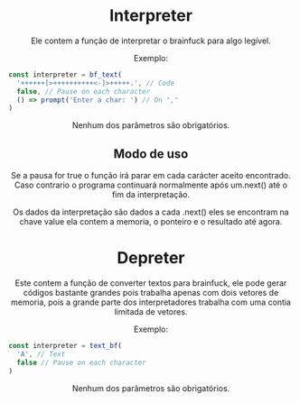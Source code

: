<div align='center'>

# Interpreter
Ele contem a função de interpretar o brainfuck para algo legível.

Exemplo:
<div align='left'>

  ```javascript
  const interpreter = bf_text(
    '++++++[>++++++++++<-]>+++++.', // Code
    false, // Pause on each character
    () => prompt('Enter a char: ') // On ","
  )
  ```
</div>

Nenhum dos parâmetros são obrigatórios.

## Modo de uso
Se a pausa for true o função irá parar em cada carácter aceito encontrado. Caso contrario o programa continuará normalmente após um.next() até o fim da interpretação.

Os dados da interpretação são dados a cada .next() eles se
encontram na chave value ela contem a memoria, o ponteiro e
o resultado até agora.

# Depreter
Este contem a função de converter textos para brainfuck, ele
pode gerar códigos bastante grandes pois trabalha apenas com
dois vetores de memoria, pois a grande parte dos interpretadores
trabalha com uma contia limitada de vetores.

Exemplo:
<div align='left'>

  ```javascript
  const interpreter = text_bf(
    'A', // Text
    false // Pause on each character
  )
  ```
</div>

Nenhum dos parâmetros são obrigatórios.
</div>